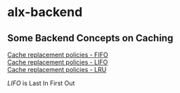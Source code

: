 # alx-backend

## Some Backend Concepts on Caching </br>
[Cache replacement policies - FIFO](https://en.wikipedia.org/wiki/Cache_replacement_policies#First_In_First_Out_%28FIFO%29) </br>
[Cache replacement policies - LIFO](https://en.wikipedia.org/wiki/Cache_replacement_policies#Last_In_First_Out_%28LIFO%29) </br>
[Cache replacement policies - LRU](https://en.wikipedia.org/wiki/Cache_replacement_policies#Least_Recently_Used_%28LRU%29) </br>

*LIFO* is Last In First Out
